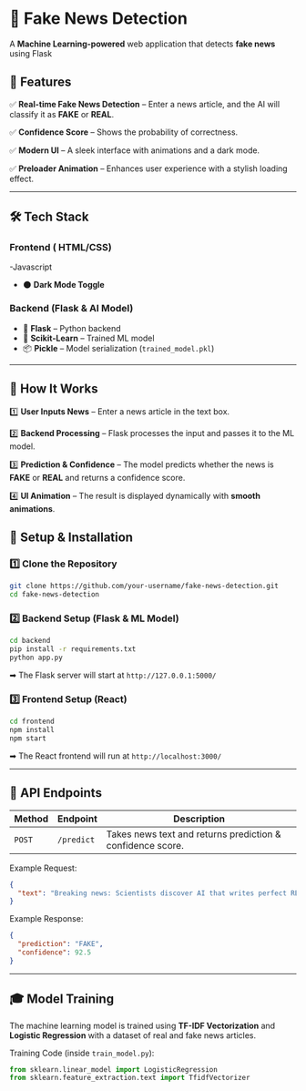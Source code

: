 # 📰 Fake News Detection

A **Machine Learning-powered** web application that detects **fake news** using Flask 

## 🚀 Features

✅ **Real-time Fake News Detection** – Enter a news article, and the AI will classify it as **FAKE** or **REAL**.

✅ **Confidence Score** – Shows the probability of correctness.

✅ **Modern UI** – A sleek interface with animations and a dark mode.

✅ **Preloader Animation** – Enhances user experience with a stylish loading effect.

---

## 🛠️ Tech Stack

### **Frontend ( HTML/CSS)**
-Javascript
- 🌑 **Dark Mode Toggle**

### **Backend (Flask & AI Model)**
- 🐍 **Flask** – Python backend
- 🤖 **Scikit-Learn** – Trained ML model
- 📦 **Pickle** – Model serialization (`trained_model.pkl`)

---

## 🎯 How It Works

1️⃣ **User Inputs News** – Enter a news article in the text box.

2️⃣ **Backend Processing** – Flask processes the input and passes it to the ML model.

3️⃣ **Prediction & Confidence** – The model predicts whether the news is **FAKE** or **REAL** and returns a confidence score.

4️⃣ **UI Animation** – The result is displayed dynamically with **smooth animations**.
 
## 📌 Setup & Installation

### **1️⃣ Clone the Repository**
```bash
git clone https://github.com/your-username/fake-news-detection.git
cd fake-news-detection
```

### **2️⃣ Backend Setup (Flask & ML Model)**
```bash
cd backend
pip install -r requirements.txt
python app.py
```
➡ The Flask server will start at `http://127.0.0.1:5000/`

### **3️⃣ Frontend Setup (React)**
```bash
cd frontend
npm install
npm start
```
➡ The React frontend will run at `http://localhost:3000/`

---

## 📡 API Endpoints

| Method | Endpoint | Description |
|--------|----------|------------|
| `POST` | `/predict` | Takes news text and returns prediction & confidence score. |

Example Request:
```json
{
  "text": "Breaking news: Scientists discover AI that writes perfect READMEs!"
}
```

Example Response:
```json
{
  "prediction": "FAKE",
  "confidence": 92.5
}
```

---

## 🎓 Model Training
The machine learning model is trained using **TF-IDF Vectorization** and **Logistic Regression** with a dataset of real and fake news articles.

Training Code (inside `train_model.py`):
```python
from sklearn.linear_model import LogisticRegression
from sklearn.feature_extraction.text import TfidfVectorizer

 
